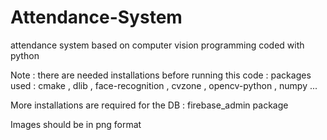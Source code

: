 # Attendance-System

attendance system based on computer vision programming coded with python 

Note : there are needed installations before running this code :
packages used : cmake , dlib , face-recognition , cvzone , opencv-python , numpy ...

More installations are required for the DB :
firebase_admin package

Images should be in png format
